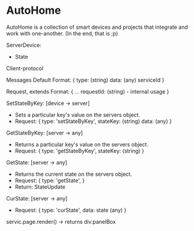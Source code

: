 # AutoHome

AutoHome is a collection of smart devices and projects that integrate and work with one-another. (In the end, that is ;p)





ServerDevice:
- State










<p3>Client-protocol</p3>

<p2>Messages</p2>
Default Format:
{
	type: (string)
	data: (any)
	serviceId
}

Request, extends Format: {
	...
	requestId: (string) - internal usage
}







SetStateByKey: [device -> server]
- Sets a particular key's value on the servers object.
- Request: {
	type: 'setStateByKey',
	stateKey: (string)
	data: (any)
}

GetStateByKey: [server -> any]
- Returns a particular key's value on the servers object.
- Request: {
	type: 'getStateByKey',
	stateKey: (string)
}


GetState: [server -> any]
- Returns the current state on the servers object.
- Request: {
	type: 'getState',
}
- Return: StateUpdate



CurState: [server -> any]
- Request: {
	type: 'curState',
	data: state (any)
}














servic.page.render()
-> returns div.panelBox